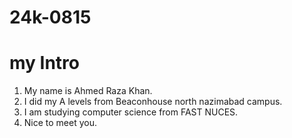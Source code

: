 # 24k-0815
# my Intro

1) My name is Ahmed Raza Khan. 
2) I did my A levels from Beaconhouse north nazimabad campus.
3) I am studying computer science from FAST NUCES.
4) Nice to meet you.
